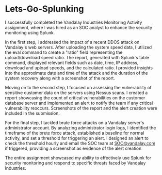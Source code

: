 # Lets-Go-Splunking

I successfully completed the Vandalay Industries Monitoring Activity assignment, where I was hired as an SOC analyst to enhance the security monitoring using Splunk. 

In the first step, I addressed the impact of a recent DDOS attack on Vandalay's web servers. After uploading the system speed data, I utilized the eval command to create a "ratio" field representing the upload/download speed ratio. The report, generated with Splunk's table command, displayed relevant fields such as date, time, IP address, download and upload speeds, and the calculated ratio. I provided insights into the approximate date and time of the attack and the duration of the system recovery along with a screenshot of the report.

Moving on to the second step, I focused on assessing the vulnerability of sensitive customer data on the servers using Nessus scans. I created a report showcasing the count of critical vulnerabilities on the customer database server and implemented an alert to notify the team if any critical vulnerability reoccurs. Screenshots of the report and the alert creation were included in the submission.

For the final step, I tackled brute force attacks on a Vandalay server's administrator account. By analyzing administrator login logs, I identified the timeframe of the brute force attack, established a baseline for normal activity, and set a threshold for triggering an alert. I designed an alert to check the threshold hourly and email the SOC team at SOC@vandalay.com if triggered, providing a screenshot as evidence of the alert creation. 

The entire assignment showcased my ability to effectively use Splunk for security monitoring and respond to specific threats faced by Vandalay Industries.
